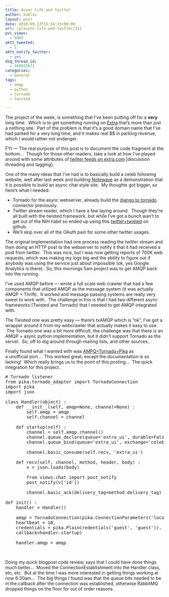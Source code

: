 ```yaml
---
title: Async life and twitter
author: koblas
layout: post
date: 2010-09-23T15:54:33+00:00
url: /p/async-life-and-twitter/311
pvc_views:
  - 6866
aktt_tweeted:
  - 1
aktt_notify_twitter:
  - yes
dsq_thread_id:
  - 160932671
categories:
  - General
tags:
  - amqp
  - python
  - tornado
  - twisted

---
```

The project of the week, is something that I&#8217;ve been putting off for a **very** long time.  Which is to get something running on [Extra][1] that&#8217;s more than just a nothing site.  Part of the problem is that it&#8217;s a good domain name that I&#8217;ve had parked for a very long time, and it makes real $$ in parking revenue, which I would rather not endanger.

FYI &#8212; The real purpose of this post is to document the code fragment at the bottom&#8230;  Though for those other readers, take a look at how I&#8217;ve played around with some attributes of [twitter feeds on extra.com][2] [discussion threading and tagging].

One of the many ideas that I&#8217;ve had is to basically build a celeb following website, well after last week and building [Notewave][3] as a demonstration that it is possible to build an async chat style site.  My thoughts got bigger, so here&#8217;s what I needed:

  * Tornado for the async webserver, already build the [django to tornado][4] connector previously.
  * Twitter stream reader, which I have a few laying around.  Though they&#8217;re all built with the twisted framework, but while I&#8217;ve got a bunch wan&#8217;t to get out of the NIH habit so ended up using this [twitter+twisted][5] on github.
  * We&#8217;ll skip over all of the OAuth pain for some other twitter usages.

The original implementation had one process reading the twitter stream and then doing an HTTP post to the webserver to notify it that it had received a post from twitter.  This was nice, but I was now getting reports of 700K web requests, which was making my logs big and the ability to figure out if anybody was using the service just about impossible (ok, yes Google Analytics is there).  So, this mornings 5am project was to get AMQP back into the running.

I&#8217;ve used AMQP before &#8212; wrote a full scale web crawler that had a few components that utilized AMQP as the message system (it was actually AMQP + Thrift).  It worked and message passing systems are really very sweet to work with.  The challenge in this is that I had two different async frameworks (Twisted and Tornado) that I needed to get AMQP integrated with.

The Twisted one was pretty easy &#8212; there&#8217;s txAMQP which is &#8220;ok&#8221;, I&#8217;ve got a wrapper around it from my webcrawler that actually makes it easy to use.  The Tornado one was a bit more difficult, the challenge was that there is an AMQP + async python implementation, but it didn&#8217;t support Tornado as the server.  So, off to dig around through mailing lists, and other sources..

Finally found what I wanted with was [AMPQ+Tornado+Pika][6] as a unofficial port&#8230;  This worked great, except the documentation is so lacking!  Which really brings us to the point of this posting&#8230;  The quick integration for this project.

<pre class="lang:default decode:true "># Tornado listener
from pika.tornado_adapter import TornadoConnection
import pika
import json

class Handler(object) :
    def __init__(self, amqp=None, channel=None) :
        self.amqp = amqp
        self.channel = channel

    def startup(self) :
        channel = self.amqp.channel()
        channel.queue_declare(queue='extra_ui', durable=False, exclusive=False, auto_delete=True)
        channel.queue_bind(queue='extra_ui', exchange='celeb.tweet_ids')

        channel.basic_consume(self.recv, 'extra_ui')

    def recv(self, channel, method, header, body) :
        v = json.loads(body)

        from views.chat import post_notify
        post_notify(v['id'])

        channel.basic_ack(delivery_tag=method.delivery_tag)

def init() :
    handler = Handler()

    amqp = TornadoConnection(pika.ConnectionParameters('localhost',
    heartbeat = 10,
    credentials = pika.PlainCredentials('guest', 'guest')),
    callback=handler.startup)

    handler.amqp = amqp
</pre>

&nbsp;

Doing my quick blogpost code review, says that I could have done things much better&#8230;  Moved the ConnectionEstablishment into the Handler class, etc, etc.  But at the time I was more interested in getting things working at now 6:30am&#8230;  The big things I found was that the queue bits needed to be in the callback after the connection was established, otherwise RabbitMQ dropped things on the floor for out of order reasons.

 [1]: http://www.extra.com
 [2]: http://celeb.snaplabs.com/joshwolfcomedy
 [3]: http://notewave.com
 [4]: http://github.com/koblas/django-on-tornado
 [5]: http://github.com/fiorix/twisted-twitter-stream
 [6]: http://github.com/gmr/pika
